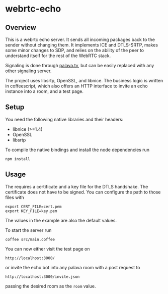# webrtc-echo

## Overview

This is a webrtc echo server. It sends all incoming packages back to the sender
without changing them. It implements ICE and DTLS-SRTP, makes some minor changes
to SDP, and relies on the ability of the peer to understand itself for the rest
of the WebRTC stack.

Signaling is done through [palava.tv](https://palava.tv), but can be easily
replaced with any other signaling server.

The project uses libsrtp, OpenSSL, and libnice. The business logic is written in
coffeescript, which also offers an HTTP interface to invite an echo instance
into a room, and a test page.

## Setup

You need the following native libraries and their headers:

* libnice (>=1.4)
* OpenSSL
* libsrtp

To compile the native bindings and install the node dependencies run

    npm install

## Usage

The requires a certificate and a key file for the DTLS handshake. The
certificate does not have to be signed. You can configure the path to those
files with

    export CERT_FILE=cert.pem
    export KEY_FILE=key.pem

The values in the example are also the default values.

To start the server run

    coffee src/main.coffee

You can now either visit the test page on

    http://localhost:3000/

or invite the echo bot into any palava room with a post request to

    http://localhost:3000/invite.json

passing the desired room as the `room` value.


